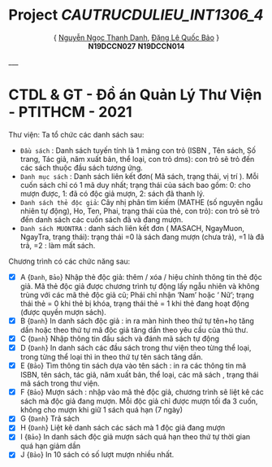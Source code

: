# Project _CAUTRUCDULIEU_INT1306_4_

<p align="center">
{ <a href="https://github.com/shanenoi">Nguyễn Ngọc Thanh Danh</a>,
  <a href="https://github.com/danglequocbao001">Đặng Lê Quốc Bảo</a> }<br> <b>N19DCCN027</b> <b>N19DCCN014</b>
</p>
___

# CTDL & GT - Đồ án Quản Lý Thư Viện - PTITHCM - 2021
Thư viện: Ta tổ chức các danh sách sau:
- `Đầu sách` : Danh sách tuyến tính là 1 mảng con trỏ (ISBN , Tên sách, Số trang, Tác giả, năm xuất bản, thể loại, con trỏ dms): con trỏ sẽ trỏ đến các sách thuộc đầu sách tương ứng.
- `Danh mục sách` : Danh sách liên kết đơn( Mã sách,  trạng thái, vị trí   ). Mỗi cuốn sách chỉ có 1 mã duy nhất; trạng thái của sách bao gồm: 0: cho mượn được, 1: đã có độc giả mượn, 2: sách đã thanh lý.
- `Danh sách thẻ độc giả`: Cây nhị phân tìm kiếm (MATHE (số nguyên ngẫu nhiên tự động), Ho, Ten,  Phai, trạng thái của thẻ, con trỏ): con trỏ sẽ trỏ đến danh sách các cuốn sách đã và đang mượn.
- `Danh sách MUONTRA` : danh sách liên kết đơn ( MASACH,  NgayMuon, NgayTra, trạng thái): trạng thái =0 là sách đang mượn (chưa trả), =1 là đã trả, =2 : làm mất sách.

Chương trình có các chức năng sau:
- [x] A {`Danh`, `Bảo`} Nhập thẻ độc giả: thêm / xóa / hiệu chỉnh thông tin thẻ độc giả. Mã thẻ độc giả được chương trình tự động lấy ngẫu nhiên và không trùng với các mã thẻ độc giả cũ; Phái chỉ nhận ‘Nam’ hoặc ‘
Nữ’; trạng thái thẻ = 0 khi thẻ bị khóa, trạng thái thẻ = 1 khi thẻ  đang hoạt động (được quyền mượn sách).
- [x] B {`Danh`} In danh sách độc giả : in ra màn hình theo thứ tự tên+họ tăng dần hoặc theo thứ tự mã độc giả tăng dần theo yêu cầu của thủ thư.
- [x] C {`Danh`} Nhập thông tin đầu sách và đánh mã sách tự động
- [x] D {`Danh`} In danh sách các đầu sách trong thư viện theo từng thể loại, trong từng thể loại thì in theo thứ tự tên sách tăng dần.
- [x] E {`Bảo`} Tìm thông tin sách dựa vào tên sách : in ra các thông tin mã ISBN, tên sách, tác giả, năm xuất bản, thể loại, các mã sách , trạng thái mã sách trong thư viện.
- [x] F {`Bảo`} Mượn sách : nhập vào mã thẻ độc giả, chương trình sẽ liệt kê các sách mà độc giả đang mượn. Mỗi độc giả chỉ được mượn tối đa 3 cuốn, không cho mượn khi giữ 1 sách quá hạn (7 ngày)
- [x] G {`Danh`} Trả sách
- [x] H {`Danh`} Liệt kê danh sách các sách mà 1 độc giả đang mượn
- [x] I {`Bảo`} In danh sách độc giả mượn sách quá hạn theo thứ tự thời gian quá hạn giảm dần
- [x] J {`Bảo`} In 10 sách có số lượt mượn nhiều nhất.
